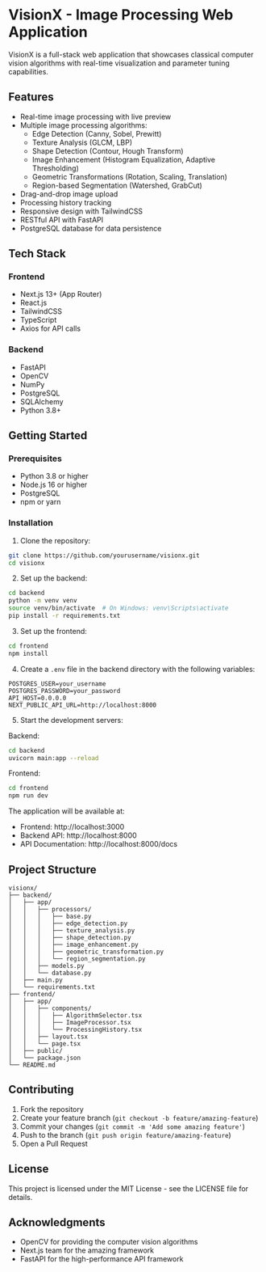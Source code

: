 # VisionX - Image Processing Web Application

VisionX is a full-stack web application that showcases classical computer vision algorithms with real-time visualization and parameter tuning capabilities.

## Features

- Real-time image processing with live preview
- Multiple image processing algorithms:
  - Edge Detection (Canny, Sobel, Prewitt)
  - Texture Analysis (GLCM, LBP)
  - Shape Detection (Contour, Hough Transform)
  - Image Enhancement (Histogram Equalization, Adaptive Thresholding)
  - Geometric Transformations (Rotation, Scaling, Translation)
  - Region-based Segmentation (Watershed, GrabCut)
- Drag-and-drop image upload
- Processing history tracking
- Responsive design with TailwindCSS
- RESTful API with FastAPI
- PostgreSQL database for data persistence

## Tech Stack

### Frontend
- Next.js 13+ (App Router)
- React.js
- TailwindCSS
- TypeScript
- Axios for API calls

### Backend
- FastAPI
- OpenCV
- NumPy
- PostgreSQL
- SQLAlchemy
- Python 3.8+

## Getting Started

### Prerequisites

- Python 3.8 or higher
- Node.js 16 or higher
- PostgreSQL
- npm or yarn

### Installation

1. Clone the repository:
```bash
git clone https://github.com/yourusername/visionx.git
cd visionx
```

2. Set up the backend:
```bash
cd backend
python -m venv venv
source venv/bin/activate  # On Windows: venv\Scripts\activate
pip install -r requirements.txt
```

3. Set up the frontend:
```bash
cd frontend
npm install
```

4. Create a `.env` file in the backend directory with the following variables:
```
POSTGRES_USER=your_username
POSTGRES_PASSWORD=your_password
API_HOST=0.0.0.0
NEXT_PUBLIC_API_URL=http://localhost:8000
```

5. Start the development servers:

Backend:
```bash
cd backend
uvicorn main:app --reload
```

Frontend:
```bash
cd frontend
npm run dev
```

The application will be available at:
- Frontend: http://localhost:3000
- Backend API: http://localhost:8000
- API Documentation: http://localhost:8000/docs

## Project Structure

```
visionx/
├── backend/
│   ├── app/
│   │   ├── processors/
│   │   │   ├── base.py
│   │   │   ├── edge_detection.py
│   │   │   ├── texture_analysis.py
│   │   │   ├── shape_detection.py
│   │   │   ├── image_enhancement.py
│   │   │   ├── geometric_transformation.py
│   │   │   └── region_segmentation.py
│   │   ├── models.py
│   │   └── database.py
│   ├── main.py
│   └── requirements.txt
├── frontend/
│   ├── app/
│   │   ├── components/
│   │   │   ├── AlgorithmSelector.tsx
│   │   │   ├── ImageProcessor.tsx
│   │   │   └── ProcessingHistory.tsx
│   │   ├── layout.tsx
│   │   └── page.tsx
│   ├── public/
│   └── package.json
└── README.md
```

## Contributing

1. Fork the repository
2. Create your feature branch (`git checkout -b feature/amazing-feature`)
3. Commit your changes (`git commit -m 'Add some amazing feature'`)
4. Push to the branch (`git push origin feature/amazing-feature`)
5. Open a Pull Request

## License

This project is licensed under the MIT License - see the LICENSE file for details.

## Acknowledgments

- OpenCV for providing the computer vision algorithms
- Next.js team for the amazing framework
- FastAPI for the high-performance API framework 